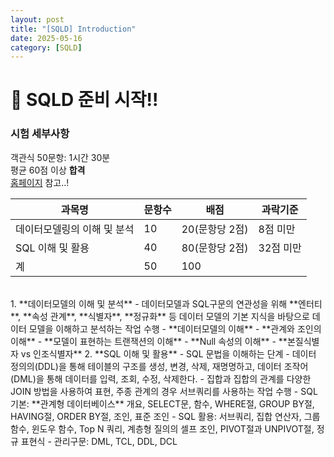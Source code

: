 ```yaml
---
layout: post
title: "[SQLD] Introduction"
date: 2025-05-16
category: [SQLD]
---
```


# 🐾 SQLD 준비 시작!!

### 시험 세부사항

객관식 50문항: 1시간 30분 <br>
평균 60점 이상 **합격** <br>
[홈페이지](https://www.dataq.or.kr/www/sub/a_04.do#none) 참고..!

| 과목명                      | 문항수 | 배점           | 과락기준  |
| --------------------------- | ------ | -------------- | --------- |
| 데이터모델링의 이해 및 분석 | 10     | 20(문항당 2점) | 8점 미만  |
| SQL 이해 및 활용            | 40     | 80(문항당 2점) | 32점 미만 |
| 계                          | 50     | 100            |           |

<br>
1. **데이터모델의 이해 및 분석**
   - 데이터모델과 SQL구문의 연관성을 위해 **엔터티**, **속성 관계**, **식별자**, **정규화** 등 데이터 모델의 기본 지식을 바탕으로 데이터 모델을 이해하고 분석하는 작업 수행
   - **데이터모델의 이해**
   - **관계와 조인의 이해**
   - **모델이 표현하는 트랜잭션의 이해**
   - **Null 속성의 이해**
   - **본질식별자 vs 인조식별자**
2. **SQL 이해 및 활용**
   - SQL 문법을 이해하는 단계
   - 데이터 정의의(DDL)을 통해 테이블의 구조를 생성, 변경, 삭제, 재명명하고, 데이터 조작어(DML)을 통해 데이터를 입력, 조회, 수정, 삭제한다.
   - 집합과 집합의 관계를 다양한 JOIN 방법을 사용하여 표현, 주종 관계의 경우 서브쿼리를 사용하는 작업 수행
   - SQL 기본: **관계형 데이터베이스** 개요, SELECT문, 함수, WHERE절, GROUP BY절, HAVING절, ORDER BY절, 조인, 표준 조인
   - SQL 활용: 서브쿼리, 집합 연산자, 그룹 함수, 윈도우 함수, Top N 쿼리, 계층형 질의의 셀프 조인, PIVOT절과 UNPIVOT절, 정규 표현식
   - 관리구문: DML, TCL, DDL, DCL
